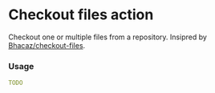 # Checkout files action
Checkout one or multiple files from a repository. Insipred by [Bhacaz/checkout-files](https://github.com/Bhacaz/checkout-files).

### Usage
```yml
TODO
```
